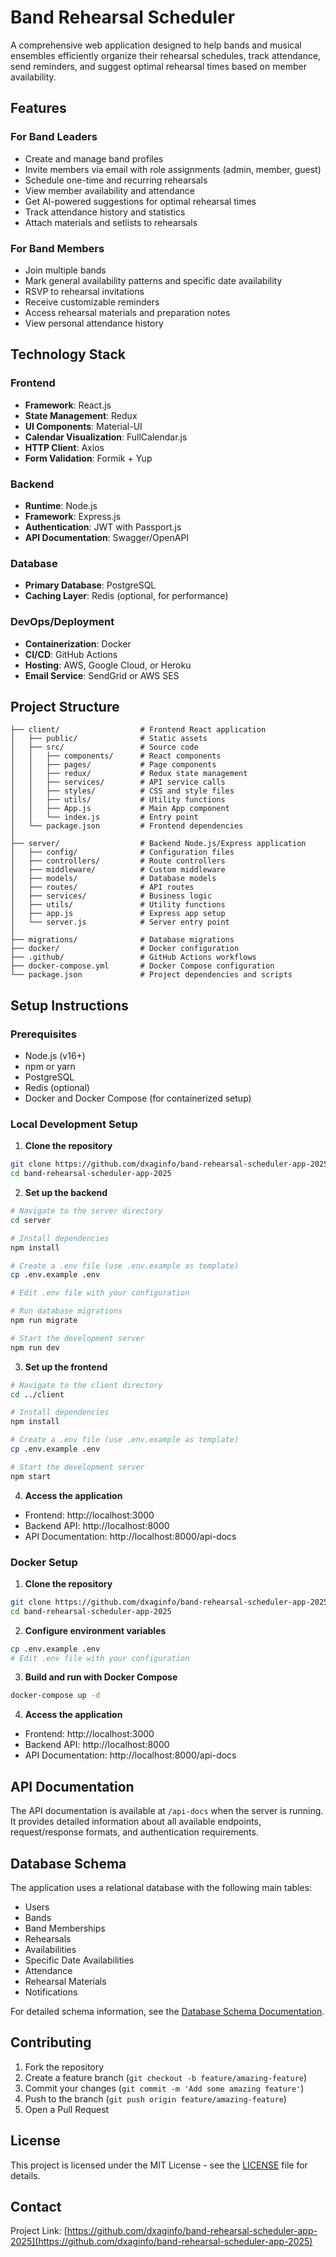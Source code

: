 # Band Rehearsal Scheduler

A comprehensive web application designed to help bands and musical ensembles efficiently organize their rehearsal schedules, track attendance, send reminders, and suggest optimal rehearsal times based on member availability.

## Features

### For Band Leaders
- Create and manage band profiles
- Invite members via email with role assignments (admin, member, guest)
- Schedule one-time and recurring rehearsals
- View member availability and attendance
- Get AI-powered suggestions for optimal rehearsal times
- Track attendance history and statistics
- Attach materials and setlists to rehearsals

### For Band Members
- Join multiple bands
- Mark general availability patterns and specific date availability
- RSVP to rehearsal invitations
- Receive customizable reminders
- Access rehearsal materials and preparation notes
- View personal attendance history

## Technology Stack

### Frontend
- **Framework**: React.js
- **State Management**: Redux
- **UI Components**: Material-UI
- **Calendar Visualization**: FullCalendar.js
- **HTTP Client**: Axios
- **Form Validation**: Formik + Yup

### Backend
- **Runtime**: Node.js
- **Framework**: Express.js
- **Authentication**: JWT with Passport.js
- **API Documentation**: Swagger/OpenAPI

### Database
- **Primary Database**: PostgreSQL
- **Caching Layer**: Redis (optional, for performance)

### DevOps/Deployment
- **Containerization**: Docker
- **CI/CD**: GitHub Actions
- **Hosting**: AWS, Google Cloud, or Heroku
- **Email Service**: SendGrid or AWS SES

## Project Structure

```
├── client/                  # Frontend React application
│   ├── public/              # Static assets
│   ├── src/                 # Source code
│   │   ├── components/      # React components
│   │   ├── pages/           # Page components
│   │   ├── redux/           # Redux state management
│   │   ├── services/        # API service calls
│   │   ├── styles/          # CSS and style files
│   │   ├── utils/           # Utility functions
│   │   ├── App.js           # Main App component
│   │   └── index.js         # Entry point
│   └── package.json         # Frontend dependencies
│
├── server/                  # Backend Node.js/Express application
│   ├── config/              # Configuration files
│   ├── controllers/         # Route controllers
│   ├── middleware/          # Custom middleware
│   ├── models/              # Database models
│   ├── routes/              # API routes
│   ├── services/            # Business logic
│   ├── utils/               # Utility functions
│   ├── app.js               # Express app setup
│   └── server.js            # Server entry point
│
├── migrations/              # Database migrations
├── docker/                  # Docker configuration
├── .github/                 # GitHub Actions workflows
├── docker-compose.yml       # Docker Compose configuration
└── package.json             # Project dependencies and scripts
```

## Setup Instructions

### Prerequisites
- Node.js (v16+)
- npm or yarn
- PostgreSQL
- Redis (optional)
- Docker and Docker Compose (for containerized setup)

### Local Development Setup

1. **Clone the repository**
```bash
git clone https://github.com/dxaginfo/band-rehearsal-scheduler-app-2025.git
cd band-rehearsal-scheduler-app-2025
```

2. **Set up the backend**
```bash
# Navigate to the server directory
cd server

# Install dependencies
npm install

# Create a .env file (use .env.example as template)
cp .env.example .env

# Edit .env file with your configuration

# Run database migrations
npm run migrate

# Start the development server
npm run dev
```

3. **Set up the frontend**
```bash
# Navigate to the client directory
cd ../client

# Install dependencies
npm install

# Create a .env file (use .env.example as template)
cp .env.example .env

# Start the development server
npm start
```

4. **Access the application**
- Frontend: http://localhost:3000
- Backend API: http://localhost:8000
- API Documentation: http://localhost:8000/api-docs

### Docker Setup

1. **Clone the repository**
```bash
git clone https://github.com/dxaginfo/band-rehearsal-scheduler-app-2025.git
cd band-rehearsal-scheduler-app-2025
```

2. **Configure environment variables**
```bash
cp .env.example .env
# Edit .env file with your configuration
```

3. **Build and run with Docker Compose**
```bash
docker-compose up -d
```

4. **Access the application**
- Frontend: http://localhost:3000
- Backend API: http://localhost:8000
- API Documentation: http://localhost:8000/api-docs

## API Documentation

The API documentation is available at `/api-docs` when the server is running. It provides detailed information about all available endpoints, request/response formats, and authentication requirements.

## Database Schema

The application uses a relational database with the following main tables:
- Users
- Bands
- Band Memberships
- Rehearsals
- Availabilities
- Specific Date Availabilities
- Attendance
- Rehearsal Materials
- Notifications

For detailed schema information, see the [Database Schema Documentation](./docs/database-schema.md).

## Contributing

1. Fork the repository
2. Create a feature branch (`git checkout -b feature/amazing-feature`)
3. Commit your changes (`git commit -m 'Add some amazing feature'`)
4. Push to the branch (`git push origin feature/amazing-feature`)
5. Open a Pull Request

## License

This project is licensed under the MIT License - see the [LICENSE](LICENSE) file for details.

## Contact

Project Link: [https://github.com/dxaginfo/band-rehearsal-scheduler-app-2025](https://github.com/dxaginfo/band-rehearsal-scheduler-app-2025)